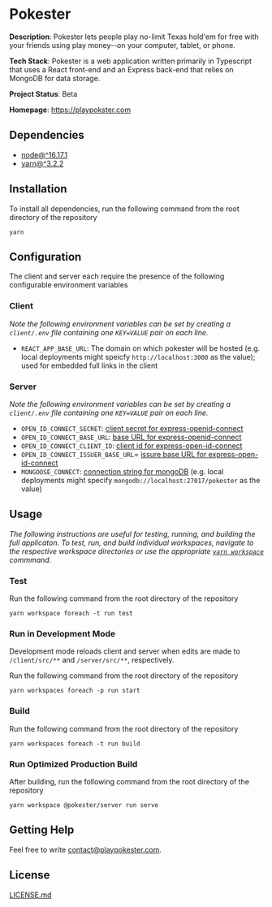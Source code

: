 # Pokester

**Description**: Pokester lets people play no-limit Texas hold'em for free with your friends using play money--on your computer, tablet, or phone.

**Tech Stack**: Pokester is a web application written primarily in Typescript that uses a React front-end and an Express back-end that relies on MongoDB for data storage.

**Project Status**: Beta

**Homepage**: https://playpokster.com

## Dependencies

- [node@^16.17.1](https://nodejs.org/en/)
- [yarn@^3.2.2](https://yarnpkg.com/getting-started/install)

## Installation

To install all dependencies, run the following command from the root directory of the repository

`yarn`

## Configuration

The client and server each require the presence of the following configurable environment variables

### Client

_Note the following environment variables can be set by creating a `client/.env` file containing one `KEY=VALUE` pair on each line._

- `REACT_APP_BASE_URL`: The domain on which pokester will be hosted (e.g. local deployments might speicfy `http://localhost:3000` as the value); used for embedded full links in the client

### Server

_Note the following environment variables can be set by creating a `client/.env` file containing one `KEY=VALUE` pair on each line._

- `OPEN_ID_CONNECT_SECRET`: [client secret for express-openid-connect](https://auth0.github.io/express-openid-connect/interfaces/configparams.html#secret)
- `OPEN_ID_CONNECT_BASE_URL`: [base URL for express-openid-connect](https://auth0.github.io/express-openid-connect/interfaces/configparams.html#baseurl)
- `OPEN_ID_CONNECT_CLIENT_ID`: [client id for express-open-id-connect](https://auth0.github.io/express-openid-connect/interfaces/configparams.html#clientid)
- `OPEN_ID_CONNECT_ISSUER_BASE_URL`= [issure base URL for express-open-id-connect](https://auth0.github.io/express-openid-connect/interfaces/configparams.html#issuerbaseurl)
- `MONGOOSE_CONNECT`: [connection string for mongoDB](https://www.mongodb.com/docs/manual/reference/connection-string/) (e.g. local deployments might specify `mongodb://localhost:27017/pokester` as the value)

## Usage

_The following instructions are useful for testing, running, and building the full applicaton. To test, run, and build individual workspaces, navigate to the respective workspace directories or use the appropriate [`yarn workspace`](https://yarnpkg.com/cli/workspace) commmand._

### Test

Run the following command from the root directory of the repository

`yarn workspace foreach -t run test`

### Run in Development Mode

Development mode reloads client and server when edits are made to `/client/src/**` and `/server/src/**`, respectively.

Run the following command from the root directory of the repository

`yarn workspaces foreach -p run start`

### Build

Run the following command from the root directory of the repository

`yarn workspaces foreach -t run build`

### Run Optimized Production Build

After building, run the following command from the root directory of the repository

`yarn workspace @pokester/server run serve`

## Getting Help

Feel free to write contact@playpokester.com.

## License

[LICENSE.md](/LICENSE.md)
